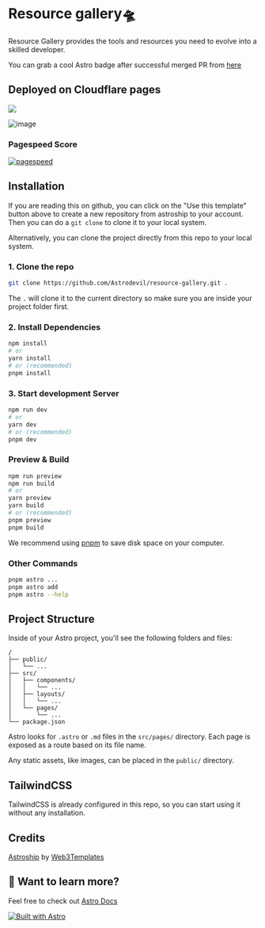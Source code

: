 # Resource gallery🛸
Resource Gallery provides the tools and resources you need to evolve into a skilled developer. 

You can grab a cool Astro badge after successful merged PR from [here](https://astro.badg.es/contributors/)

## Deployed on Cloudflare pages
<a href="https://pages.cloudflare.com/" target="blank"><img src="https://img.icons8.com/color/cloudflare"/></a>

![image](https://github.com/Astrodevil/resource-gallery/blob/main/public/screely.png)

### Pagespeed Score

[![pagespeed](https://user-images.githubusercontent.com/1884712/210250214-7aa98167-7993-4b90-8138-326b8fa0c223.png)](https://pagespeed.web.dev/report?url=https%3A%2F%2Fastroship.web3templates.com%2F)


## Installation

If you are reading this on github, you can click on the "Use this template" button above to create a new repository from astroship to your account. Then you can do a `git clone` to clone it to your local system.

Alternatively, you can clone the project directly from this repo to your local system.

### 1. Clone the repo

```bash
git clone https://github.com/Astrodevil/resource-gallery.git .
```

The `.` will clone it to the current directory so make sure you are inside your project folder first.

### 2. Install Dependencies

```bash
npm install
# or
yarn install
# or (recommended)
pnpm install
```

### 3. Start development Server

```bash
npm run dev
# or
yarn dev
# or (recommended)
pnpm dev
```

### Preview & Build

```bash
npm run preview
npm run build
# or
yarn preview
yarn build
# or (recommended)
pnpm preview
pnpm build
```

We recommend using [pnpm](https://pnpm.io/) to save disk space on your computer.

### Other Commands

```bash
pnpm astro ...
pnpm astro add
pnpm astro --help
```

## Project Structure

Inside of your Astro project, you'll see the following folders and files:

```
/
├── public/
│   └── ...
├── src/
│   ├── components/
│   │   └── ...
│   ├── layouts/
│   │   └── ...
│   └── pages/
│       └── ...
└── package.json
```

Astro looks for `.astro` or `.md` files in the `src/pages/` directory. Each page is exposed as a route based on its file name.

Any static assets, like images, can be placed in the `public/` directory.

## TailwindCSS

TailwindCSS is already configured in this repo, so you can start using it without any installation.

## Credits

[Astroship](https://astroship.web3templates.com/) by [Web3Templates](https://web3templates.com)



## 👀 Want to learn more?

Feel free to check out [Astro Docs](https://docs.astro.build)

[![Built with Astro](https://astro.badg.es/v1/built-with-astro.svg)](https://astro.build)
